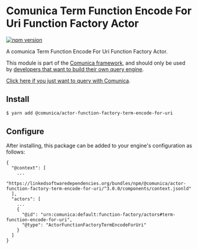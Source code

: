 # Comunica Term Function Encode For Uri Function Factory Actor

[![npm version](https://badge.fury.io/js/%40comunica%2Factor-function-factory-term-function-encode-for-uri.svg)](https://www.npmjs.com/package/@comunica/actor-function-factory-term-encode-for-uri)

A comunica Term Function Encode For Uri Function Factory Actor.

This module is part of the [Comunica framework](https://github.com/comunica/comunica),
and should only be used by [developers that want to build their own query engine](https://comunica.dev/docs/modify/).

[Click here if you just want to query with Comunica](https://comunica.dev/docs/query/).

## Install

```bash
$ yarn add @comunica/actor-function-factory-term-encode-for-uri
```

## Configure

After installing, this package can be added to your engine's configuration as follows:
```text
{
  "@context": [
    ...
    "https://linkedsoftwaredependencies.org/bundles/npm/@comunica/actor-function-factory-term-encode-for-uri/^3.0.0/components/context.jsonld"
  ],
  "actors": [
    ...
    {
      "@id": "urn:comunica:default:function-factory/actors#term-function-encode-for-uri",
      "@type": "ActorFunctionFactoryTermEncodeForUri"
    }
  ]
}
```
